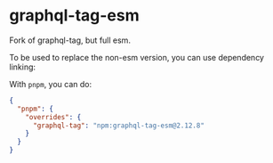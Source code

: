 # graphql-tag-esm

Fork of graphql-tag, but full esm.

To be used to replace the non-esm version, you can use dependency linking:

With `pnpm`, you can do:

```json
{
  "pnpm": {
    "overrides": {
      "graphql-tag": "npm:graphql-tag-esm@2.12.8"
    }
  }
}
```
